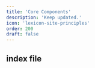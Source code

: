 ```yaml
---
title: 'Core Components'
description: 'Keep updated.'
icon: 'lexicon-site-principles'
order: 200
draft: false
---
```


## index file
